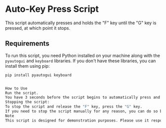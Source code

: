 # Auto-Key Press Script

This script automatically presses and holds the "F" key until the "G" key is pressed, at which point it stops.

## Requirements

To run this script, you need Python installed on your machine along with the `pyautogui` and `keyboard` libraries. If you don't have these libraries, you can install them using pip:

```bash
pip install pyautogui keyboard


How to Use
Run the script.
You have 3 seconds before the script begins to automatically press and hold the "F" key.
Stopping the script:
To stop the script and release the "F" key, press the "G" key.
If you need to stop the script manually for any reason, you can do so by interrupting the script execution (e.g., pressing Ctrl+C in the terminal).
Note
This script is designed for demonstration purposes. Please use it responsibly and ensure that automatic key pressing does not interfere with system operations or violate any software terms of use.